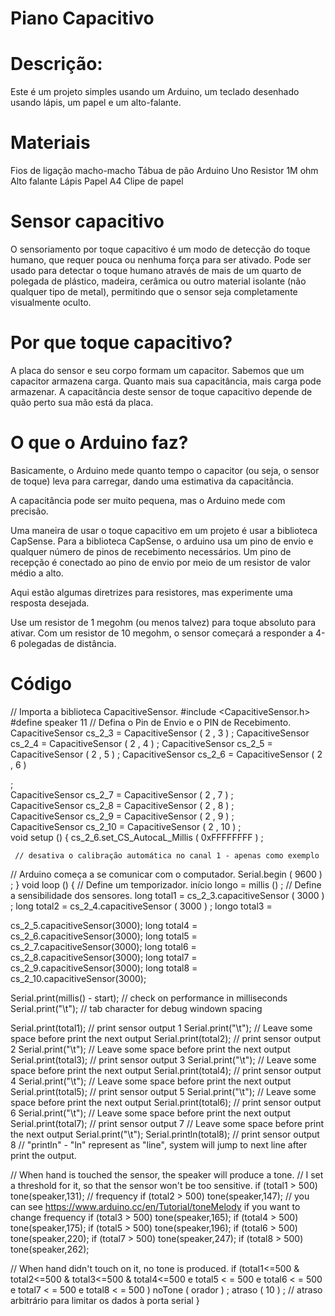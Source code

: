 # Piano Capacitivo
# Descrição:
Este é um projeto simples usando um Arduino, um teclado desenhado usando lápis, um papel e um alto-falante.
# Materiais
Fios de ligação macho-macho
Tábua de pão
Arduino Uno
Resistor 1M ohm
Alto falante
Lápis
Papel A4
Clipe de papel
# Sensor capacitivo
O sensoriamento por toque capacitivo é um modo de detecção do toque humano, que requer pouca ou nenhuma força para ser ativado. Pode ser usado para detectar o toque humano através de mais de um quarto de polegada de plástico, madeira, cerâmica ou outro material isolante (não qualquer tipo de metal), permitindo que o sensor seja completamente visualmente oculto.
# Por que toque capacitivo?
A placa do sensor e seu corpo formam um capacitor. Sabemos que um capacitor armazena carga. Quanto mais sua capacitância, mais carga pode armazenar.
A capacitância deste sensor de toque capacitivo depende de quão perto sua mão está da placa.
# O que o Arduino faz?
Basicamente, o Arduino mede quanto tempo o capacitor (ou seja, o sensor de toque) leva para carregar, dando uma estimativa da capacitância.

A capacitância pode ser muito pequena, mas o Arduino mede com precisão.

Uma maneira de usar o toque capacitivo em um projeto é usar a biblioteca CapSense. Para a biblioteca CapSense, o arduino usa um pino de envio e qualquer número de pinos de recebimento necessários. Um pino de recepção é conectado ao pino de envio por meio de um resistor de valor médio a alto.

Aqui estão algumas diretrizes para resistores, mas experimente uma resposta desejada.

Use um resistor de 1 megohm (ou menos talvez) para toque absoluto para ativar.
Com um resistor de 10 megohm, o sensor começará a responder a 4-6 polegadas de distância.
# Código
// Importa a biblioteca CapacitiveSensor.
#include <CapacitiveSensor.h> 
#define speaker 11 // Defina o Pin de Envio e o PIN de Recebimento.
CapacitiveSensor    cs_2_3 = CapacitiveSensor ( 2 , 3 ) ; CapacitiveSensor    cs_2_4 = CapacitiveSensor ( 2 , 4 ) ; CapacitiveSensor    cs_2_5 = CapacitiveSensor ( 2 , 5 ) ; CapacitiveSensor    cs_2_6 = CapacitiveSensor ( 2 , 6 )


 



         
          
      
 ;      
CapacitiveSensor    cs_2_7  = CapacitiveSensor ( 2 , 7 ) ;       
CapacitiveSensor    cs_2_8  = CapacitiveSensor ( 2 , 8 ) ;          
CapacitiveSensor    cs_2_9  = CapacitiveSensor ( 2 , 9 ) ;   
CapacitiveSensor    cs_2_10  = CapacitiveSensor ( 2 , 10 ) ;      
void setup () {   cs_2_6.set_CS_AutocaL_Millis ( 0xFFFFFFFF ) ;


                    

     // desativa o calibração automática no canal 1 - apenas como exemplo
 
  // Arduino começa a se comunicar com o computador.
  Serial.begin ( 9600 ) ; } void loop () {   // Define um temporizador.
início   longo = millis () ;   // Define a sensibilidade dos sensores.
  long total1 =   cs_2_3.capacitiveSensor ( 3000 ) ;   long total2 =   cs_2_4.capacitiveSensor ( 3000 ) ;   longo total3 =
  



                    

 
  
 
 
   cs_2_5.capacitiveSensor(3000);
  long total4 =  cs_2_6.capacitiveSensor(3000);
  long total5 =  cs_2_7.capacitiveSensor(3000);
  long total6 =  cs_2_8.capacitiveSensor(3000);
  long total7 =  cs_2_9.capacitiveSensor(3000);
  long total8 =  cs_2_10.capacitiveSensor(3000);
  


  Serial.print(millis() - start);        // check on performance in milliseconds
  Serial.print("\t");                    // tab character for debug windown spacing

  Serial.print(total1);                  // print sensor output 1
  Serial.print("\t");                    // Leave some space before print the next output
  Serial.print(total2);                  // print sensor output 2
  Serial.print("\t");                    // Leave some space before print the next output
  Serial.print(total3);                  // print sensor output 3
  Serial.print("\t");                    // Leave some space before print the next output
  Serial.print(total4);                  // print sensor output 4
  Serial.print("\t");                    // Leave some space before print the next output
  Serial.print(total5);                  // print sensor output 5
  Serial.print("\t");                    // Leave some space before print the next output
  Serial.print(total6);                  // print sensor output 6
  Serial.print("\t");                    // Leave some space before print the next output
  Serial.print(total7);                   // print sensor output 7
                                          // Leave some space before print the next output
  Serial.print("\t");
  Serial.println(total8);                 // print sensor output 8
                                         // "println" - "ln" represent as "line", system will jump to next line after print the output.
  
  
  
  
  // When hand is touched the sensor, the speaker will produce a tone.
  // I set a threshold for it, so that the sensor won't be too sensitive.
  if (total1 > 500) tone(speaker,131);   // frequency
  if (total2 > 500) tone(speaker,147);   // you can see https://www.arduino.cc/en/Tutorial/toneMelody if you want to change frequency
  if (total3 > 500) tone(speaker,165);
  if (total4 > 500) tone(speaker,175);
  if (total5 > 500) tone(speaker,196);
  if (total6 > 500) tone(speaker,220);
  if (total7 > 500) tone(speaker,247);
  if (total8 > 500) tone(speaker,262);
  
  // When hand didn't touch on it, no tone is produced.
  if (total1<=500  &  total2<=500  &  total3<=500 & total4<=500   e   total5 < = 500   e   total6 < = 500  e   total7 < = 500  e   total8 < = 500 )
     noTone ( orador ) ; 
  atraso ( 10 ) ;                              // atraso arbitrário para limitar os dados à porta serial 
 }



